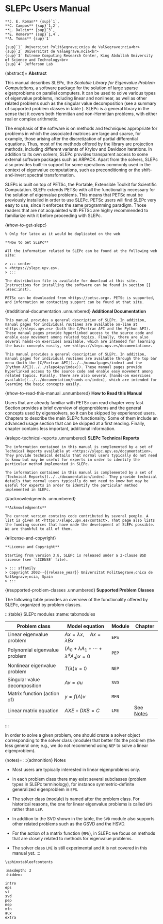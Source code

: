# SLEPc Users Manual

```{only} html
**J. E. Roman** {sup}`1`,
**C. Campos** {sup}`1,2`,
**L. Dalcin** {sup}`3`,
**E. Romero** {sup}`1,4`,
**A. Tomas** {sup}`1`

{sup}`1` Universitat Polit&egrave;cnica de Val&egrave;ncia<br>
{sup}`2` Universitat de Val&egrave;ncia<br>
{sup}`3` Extreme Computing Research Center, King Abdullah University of Science and Technology<br>
{sup}`4` Jefferson Lab
```

(abstract)=
**Abstract**

This manual describes SLEPc, the *Scalable Library for Eigenvalue Problem Computations*, a software package for the solution of large sparse eigenproblems on parallel computers. It can be used to solve various types of eigenvalue problems, including linear and nonlinear, as well as other related problems such as the singular value decomposition (see a summary of supported problem classes in table [](#tab:modules)). SLEPc is a general library in the sense that it covers both Hermitian and non-Hermitian problems, with either real or complex arithmetic.

The emphasis of the software is on methods and techniques appropriate for problems in which the associated matrices are large and sparse, for example, those arising after the discretization of partial differential equations. Thus, most of the methods offered by the library are projection methods, including different variants of Krylov and Davidson iterations. In addition to its own solvers, SLEPc provides transparent access to some external software packages such as ARPACK. Apart from the solvers, SLEPc also provides built-in support for some operations commonly used in the context of eigenvalue computations, such as preconditioning or the shift-and-invert spectral transformation.

SLEPc is built on top of PETSc, the Portable, Extensible Toolkit for Scientific Computation. SLEPc extends PETSc with all the functionality necessary for the solution of eigenvalue problems. This means that PETSc must be previously installed in order to use SLEPc. PETSc users will find SLEPc very easy to use, since it enforces the same programming paradigm. Those readers that are not acquainted with PETSc are highly recommended to familiarize with it before proceeding with SLEPc.

{#how-to-get-slepc}
```{only} latex
% Only for latex as it would be duplicated on the web

**How to Get SLEPc**

All the information related to SLEPc can be found at the following web site:

> ::: center
> <https://slepc.upv.es>.
> :::

The distribution file is available for download at this site. Instructions for installing the software can be found in section [](#sec:inst).

PETSc can be downloaded from <https://petsc.org>. PETSc is supported, and information on contacting support can be found at that site.
```

{#additional-documentation .unnumbered}
**Additional Documentation**

```{only} latex
This manual provides a general description of SLEPc. In addition, manual pages for individual routines are available on-line at <https://slepc.upv.es> (both the C/Fortran API and the Python API). These manual pages provide hyperlinked access to the source code and enable easy movement among related topics. Finally, there are also several hands-on exercises available, which are intended for learning the basic concepts easily, see <https://slepc.upv.es/documentation>.
```
```{only} html
This manual provides a general description of SLEPc. In addition, manual pages for individual routines are available through the top bar menu (both the [C/Fortran API](../../manualpages/index) and the [Python API](../../slepc4py/index)). These manual pages provide hyperlinked access to the source code and enable easy movement among related topics. Finally, there are also several [hands-on exercises available](../../documentation/hands-on/index), which are intended for learning the basic concepts easily.
```

{#how-to-read-this-manual .unnumbered}
**How to Read this Manual**

Users that are already familiar with PETSc can read chapter [](#ch:int) very fast. Section [](#sec:eig) provides a brief overview of eigenproblems and the general concepts used by eigensolvers, so it can be skipped by experienced users. Chapters [](#ch:eps) to [](#ch:aux) describe the main SLEPc functionality. Some of them include an advanced usage section that can be skipped at a first reading. Finally, chapter [](#ch:add) contains less important, additional information.

{#slepc-technical-reports .unnumbered}
**SLEPc Technical Reports**

```{only} latex
The information contained in this manual is complemented by a set of Technical Reports available at <https://slepc.upv.es/documentation>. They provide technical details that normal users typically do not need to know but may be useful for experts in order to identify the particular method implemented in SLEPc.
```
```{only} html
The information contained in this manual is complemented by a set of [Technical Reports](../../documentation/index). They provide technical details that normal users typically do not need to know but may be useful for experts in order to identify the particular method implemented in SLEPc.
```

{#acknowledgments .unnumbered}
```{only} latex
**Acknowledgments**

The current version contains code contributed by several people. A list is given at <https://slepc.upv.es/contact>. That page also lists the funding sources that have made the development of SLEPc possible. We are thankful to all of them.
```

{#license-and-copyright}
```{only} latex
**License and Copyright**

Starting from version 3.8, SLEPc is released under a 2-clause BSD license (see `LICENSE` file).

> ::: sffamily
> Copyright 2002--{{release_year}} Universitat Polit&egrave;cnica de Val&egrave;ncia, Spain
> :::
```

{#supported-problem-classes .unnumbered}
**Supported Problem Classes**

The following table provides an overview of the functionality offered by SLEPc, organized by problem classes.

:::{table} SLEPc modules
:name: tab:modules

  Problem class                  |               Model equation               | Module | Chapter
  -------------------------------|--------------------------------------------|--------|-------------------------------------------------------------------
  Linear eigenvalue problem      |     $Ax=\lambda x,\quad Ax=\lambda Bx$     | `EPS`  | [](#ch:eps)
  Polynomial eigenvalue problem  | $(A_0+\lambda A_1+\cdots+\lambda^dA_d)x=0$ | `PEP`  | [](#ch:pep)
  Nonlinear eigenvalue problem   |              $T(\lambda)x=0$               | `NEP`  | [](#ch:nep)
  Singular value decomposition   |               $Av=\sigma u$                | `SVD`  | [](#ch:svd)
  Matrix function (action of)    |                 $y=f(A)v$                  | `MFN`  | [](#ch:mfn)
  Linear matrix equation         |                $AXE+DXB=C$                 | `LME`  | See [Notes](#notes)
:::

In order to solve a given problem, one should create a solver object corresponding to the solver class (module) that better fits the problem (the less general one; e.g., we do not recommend using `NEP` to solve a linear eigenproblem).

(notes)=
:::{admonition} Notes

-   Most users are typically interested in linear eigenproblems only.

-   In each problem class there may exist several subclasses (problem types in SLEPc terminology), for instance symmetric-definite generalized eigenproblem in `EPS`.

-   The solver class (module) is named after the problem class. For historical reasons, the one for linear eigenvalue problems is called `EPS` rather than `LEP`.

-   In addition to the SVD shown in the table, the `SVD` module also supports other related problems such as the GSVD and the HSVD.

-   For the action of a matrix function (`MFN`), in SLEPc we focus on methods that are closely related to methods for eigenvalue problems.

-   The solver class `LME` is still experimental and it is not covered in this manual yet.
:::

```{raw} latex
\sphinxtableofcontents
```

```{toctree}
:maxdepth: 3
:hidden:

intro
eps
st
svd
pep
nep
mfn
aux
extra
```
